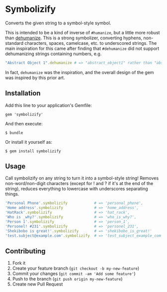 # Symbolizify

Converts the given string to a symbol-style symbol.

This is intended to be a kind of inverse of `#humanize`, but a little more robust than [dehumanize](https://github.com/AndyObtiva/dehumanize). This is a strong symbolizer, converting hyphens, non-standard characters, spaces, camelcase, etc. to underscored strings. The main inspiration for this came after finding that `#dehumanize` did not support dehumanizing strings containing numbers, e.g.

```ruby
"Abstract Object 1".dehumanize # => "abstract_object1" rather than "abstract_object_1"
```

In fact, `dehumanize` was the inspiration, and the overall design of the gem was inspired by this prior art.

## Installation

Add this line to your application's Gemfile:

    gem 'symbolizify'

And then execute:

    $ bundle

Or install it yourself as:

    $ gem install symbolizify

## Usage

Call symbolizify on any string to turn it into a symbol-style string! Removes non-word/non-digit characters (except for ! and ? if it's at the end of the string), reduces everything to lowercase with underscores separating things.

```ruby
'Personal Phone'.symbolizify            # => 'personal_phone',
'Home address'.symbolizify              # => 'home_address',
'HatRack'.symbolizify                   # => 'hat_rack',
'Who is _why?'.symbolizify              # => 'who_is_why?',
'Person 1'.symbolizify                  # => 'person_1',
'Personel! #231'.symbolizify            # => 'personel_231',
'Shekibobo is great!'.symbolizify       # => 'shekibobo_is_great!'
'test.subject@example.com'.symbolizify  # => 'test_subject_example_com'
```

## Contributing

1. Fork it
2. Create your feature branch (`git checkout -b my-new-feature`)
3. Commit your changes (`git commit -am 'Add some feature'`)
4. Push to the branch (`git push origin my-new-feature`)
5. Create new Pull Request
